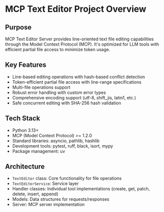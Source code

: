 # MCP Text Editor Project Overview

## Purpose
MCP Text Editor Server provides line-oriented text file editing capabilities through the Model Context Protocol (MCP). It's optimized for LLM tools with efficient partial file access to minimize token usage.

## Key Features
- Line-based editing operations with hash-based conflict detection
- Token-efficient partial file access with line-range specifications
- Multi-file operations support
- Robust error handling with custom error types
- Comprehensive encoding support (utf-8, shift_jis, latin1, etc.)
- Safe concurrent editing with SHA-256 hash validation

## Tech Stack
- Python 3.13+
- MCP (Model Context Protocol) >= 1.2.0
- Standard libraries: asyncio, pathlib, hashlib
- Development tools: pytest, ruff, black, isort, mypy
- Package management: uv

## Architecture
- `TextEditor` class: Core functionality for file operations
- `TextEditorService`: Service layer
- Handler classes: Individual tool implementations (create, get, patch, delete, insert, append)
- Models: Data structures for requests/responses
- Server: MCP server implementation